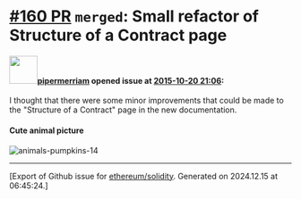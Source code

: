 # [\#160 PR](https://github.com/ethereum/solidity/pull/160) `merged`: Small refactor of Structure of a Contract page

#### <img src="https://avatars.githubusercontent.com/u/824194?v=4" width="50">[pipermerriam](https://github.com/pipermerriam) opened issue at [2015-10-20 21:06](https://github.com/ethereum/solidity/pull/160):

I thought that there were some minor improvements that could be made to the "Structure of a Contract" page in the new documentation.
#### Cute animal picture

![animals-pumpkins-14](https://cloud.githubusercontent.com/assets/824194/10621143/27c2844c-773c-11e5-9eb8-6acba2640c4b.jpg)





-------------------------------------------------------------------------------



[Export of Github issue for [ethereum/solidity](https://github.com/ethereum/solidity). Generated on 2024.12.15 at 06:45:24.]
